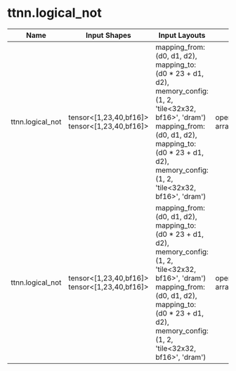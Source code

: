 # ttnn.logical_not

| Name | Input Shapes | Input Layouts | Attributes | Output Shapes | Output Layouts | PCC | ATOL |
|------|--------------|---------------|------------|---------------|----------------|-----|------|
| ttnn.logical_not | tensor<[1,23,40,bf16]> <br> tensor<[1,23,40,bf16]> | mapping_from: (d0, d1, d2), mapping_to: (d0 * 23 + d1, d2), memory_config: (1, 2, 'tile<32x32, bf16>', 'dram') <br> mapping_from: (d0, d1, d2), mapping_to: (d0 * 23 + d1, d2), memory_config: (1, 2, 'tile<32x32, bf16>', 'dram') | operandSegmentSizes: array<i32: 1, 1> | tensor<[1,23,40,bf16]> | mapping_from: (d0, d1, d2), mapping_to: (d0 * 23 + d1, d2), memory_config: (1, 2, 'tile<32x32, bf16>', 'dram') | nan | nan |
| ttnn.logical_not | tensor<[1,23,40,bf16]> <br> tensor<[1,23,40,bf16]> | mapping_from: (d0, d1, d2), mapping_to: (d0 * 23 + d1, d2), memory_config: (1, 2, 'tile<32x32, bf16>', 'dram') <br> mapping_from: (d0, d1, d2), mapping_to: (d0 * 23 + d1, d2), memory_config: (1, 2, 'tile<32x32, bf16>', 'dram') | operandSegmentSizes: array<i32: 1, 1> | tensor<[1,23,40,bf16]> | mapping_from: (d0, d1, d2), mapping_to: (d0 * 23 + d1, d2), memory_config: (1, 2, 'tile<32x32, bf16>', 'dram') | nan | nan |
